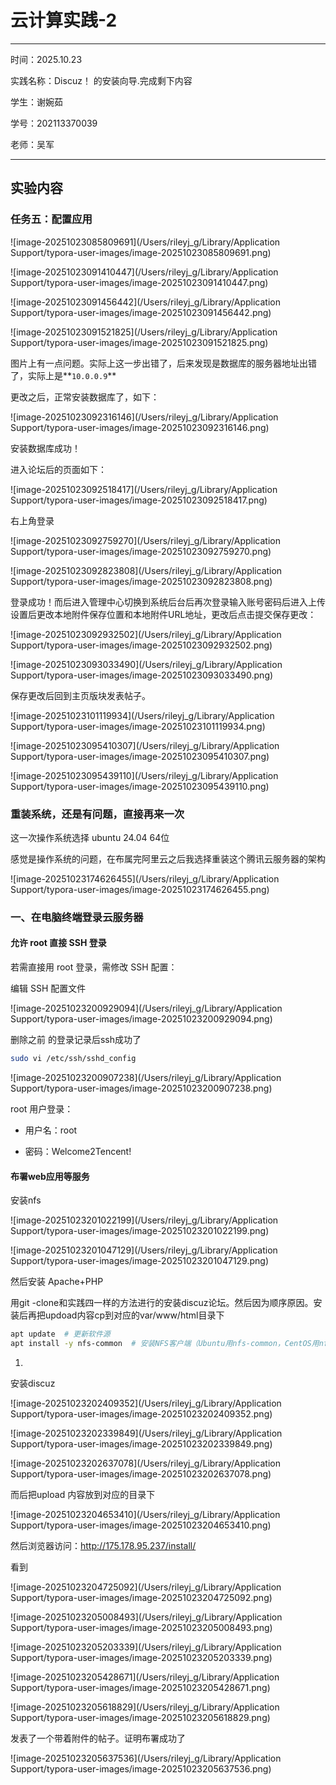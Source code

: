 # 云计算实践-2

---



时间：2025.10.23

实践名称：Discuz！ 的安装向导.完成剩下内容

学生：谢婉茹

学号：202113370039

老师：吴军



---

## 实验内容

### 任务五：配置应用





![image-20251023085809691](/Users/rileyj_g/Library/Application Support/typora-user-images/image-20251023085809691.png)

![image-20251023091410447](/Users/rileyj_g/Library/Application Support/typora-user-images/image-20251023091410447.png)





![image-20251023091456442](/Users/rileyj_g/Library/Application Support/typora-user-images/image-20251023091456442.png)





![image-20251023091521825](/Users/rileyj_g/Library/Application Support/typora-user-images/image-20251023091521825.png)

图片上有一点问题。实际上这一步出错了，后来发现是数据库的服务器地址出错了，实际上是**`10.0.0.9`**

更改之后，正常安装数据库了，如下：

![image-20251023092316146](/Users/rileyj_g/Library/Application Support/typora-user-images/image-20251023092316146.png)

安装数据库成功！

进入论坛后的页面如下：

![image-20251023092518417](/Users/rileyj_g/Library/Application Support/typora-user-images/image-20251023092518417.png)

右上角登录

![image-20251023092759270](/Users/rileyj_g/Library/Application Support/typora-user-images/image-20251023092759270.png)

![image-20251023092823808](/Users/rileyj_g/Library/Application Support/typora-user-images/image-20251023092823808.png)

登录成功！而后进入管理中心切换到系统后台后再次登录输入账号密码后进入上传设置后更改本地附件保存位置和本地附件URL地址，更改后点击提交保存更改：

![image-20251023092932502](/Users/rileyj_g/Library/Application Support/typora-user-images/image-20251023092932502.png)

![image-20251023093033490](/Users/rileyj_g/Library/Application Support/typora-user-images/image-20251023093033490.png)

保存更改后回到主页版块发表帖子。

![image-20251023101119934](/Users/rileyj_g/Library/Application Support/typora-user-images/image-20251023101119934.png)

![image-20251023095410307](/Users/rileyj_g/Library/Application Support/typora-user-images/image-20251023095410307.png)

![image-20251023095439110](/Users/rileyj_g/Library/Application Support/typora-user-images/image-20251023095439110.png)



### 重装系统，还是有问题，直接再来一次

这一次操作系统选择	ubuntu 24.04 64位

感觉是操作系统的问题，在布属完阿里云之后我选择重装这个腾讯云服务器的架构

![image-20251023174626455](/Users/rileyj_g/Library/Application Support/typora-user-images/image-20251023174626455.png)

### 一、在电脑终端登录云服务器

#### 允许 root 直接 SSH 登录

若需直接用 root 登录，需修改 SSH 配置：

编辑 SSH 配置文件



![image-20251023200929094](/Users/rileyj_g/Library/Application Support/typora-user-images/image-20251023200929094.png)



删除之前 的登录记录后ssh成功了

```bash
sudo vi /etc/ssh/sshd_config
```

![image-20251023200907238](/Users/rileyj_g/Library/Application Support/typora-user-images/image-20251023200907238.png)

root 用户登录：

- 用户名：root

- 密码：Welcome2Tencent!

  

#### 布署web应用等服务





安装nfs







![image-20251023201022199](/Users/rileyj_g/Library/Application Support/typora-user-images/image-20251023201022199.png)

![image-20251023201047129](/Users/rileyj_g/Library/Application Support/typora-user-images/image-20251023201047129.png)

然后安装 Apache+PHP

 用git -clone和实践四一样的方法进行的安装discuz论坛。然后因为顺序原因。安装后再把updoad内容cp到对应的var/www/html目录下

```bash
apt update  # 更新软件源
apt install -y nfs-common  # 安装NFS客户端（Ubuntu用nfs-common，CentOS用nfs-utils）
```

1. 

   安装discuz

   ![image-20251023202409352](/Users/rileyj_g/Library/Application Support/typora-user-images/image-20251023202409352.png)

   ![image-20251023202339849](/Users/rileyj_g/Library/Application Support/typora-user-images/image-20251023202339849.png)

   ![image-20251023202637078](/Users/rileyj_g/Library/Application Support/typora-user-images/image-20251023202637078.png)

   而后把upload 内容放到对应的目录下

   ![image-20251023204653410](/Users/rileyj_g/Library/Application Support/typora-user-images/image-20251023204653410.png)

   

   然后浏览器访问：http://175.178.95.237/install/

   看到

   ![image-20251023204725092](/Users/rileyj_g/Library/Application Support/typora-user-images/image-20251023204725092.png)

![image-20251023205008493](/Users/rileyj_g/Library/Application Support/typora-user-images/image-20251023205008493.png)

![image-20251023205203339](/Users/rileyj_g/Library/Application Support/typora-user-images/image-20251023205203339.png)

![image-20251023205428671](/Users/rileyj_g/Library/Application Support/typora-user-images/image-20251023205428671.png)

![image-20251023205618829](/Users/rileyj_g/Library/Application Support/typora-user-images/image-20251023205618829.png)

发表了一个带着附件的帖子。证明布署成功了

![image-20251023205637536](/Users/rileyj_g/Library/Application Support/typora-user-images/image-20251023205637536.png)
